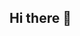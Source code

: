 ## Hi there 👋

<!--
**ycharpentier/ycharpentier** is a ✨ _special_ ✨ repository because its `README.md` (this file) appears on your GitHub profile.

Here are some ideas to get you started:

- 🔭 I’m currently working on my personal website and on an optimization problem at UiT Narvik 
- 🌱 I’m currently learning how KANs work (https://arxiv.org/pdf/2404.19756) 
- 📫 How to reach me: yoan.charpentier@etu.uca.fr
- 😄 Pronouns: he/him
-->

